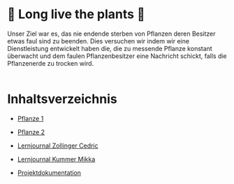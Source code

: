 # 🌱 Long live the plants 🌱

Unser Ziel war es, das nie endende sterben von Pflanzen deren Besitzer etwas faul sind zu beenden.
Dies versuchen wir indem wir eine Dienstleistung entwickelt haben die, die zu messende Pflanze konstant überwacht und dem faulen Pflanzenbesitzer eine Nachricht schickt, falls die Pflanzenerde zu trocken wird.
<br><br>
# Inhaltsverzeichnis

 - [Pflanze 1](/pflanze1/)
 - [Pflanze 2](/pflanze2/)
    
 - [Lernjournal Zollinger Cedric](/pflanze2/)
 - [Lernjournal Kummer Mikka](/Lerndokumentation_Mikka-Kummer.docx/)
 - [Projektdokumentation](/pflanze2/)
